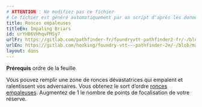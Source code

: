 ```yaml
---
# ATTENTION : Ne modifiez pas ce fichier
# Ce fichier est généré automatiquement par un script d'après les données du module Foundry VTT officiel et de sa traduction
title: Ronces empaleuses
titleEn: Impaling Briars
id: urYHB6VHhqvPMSy7
urlFr: https://gitlab.com/pathfinder-fr/foundryvtt-pathfinder2-fr/-/blob/master/data/feats/urYHB6VHhqvPMSy7.htm
urlEn: https://gitlab.com/hooking/foundry-vtt---pathfinder-2e/-/blob/master/packs/data/feats.db/impaling-briars.json
layout: dons
---
```

**Prérequis** ordre de la feuille

Vous pouvez remplir une zone de ronces dévastatrices qui empalent et ralentissent vos adversaires. Vous obtenez le sort d’ordre [ronces empaleuses](ronces-empaleuses.md). Augmentez de 1 le nombre de points de focalisation de votre réserve.
